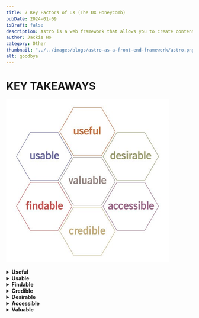 ```yaml
---
title: 7 Key Factors of UX (The UX Honeycomb)
pubDate: 2024-01-09
isDraft: false
description: Astro is a web framework that allows you to create content-rich web experiences.
author: Jackie Ho
category: Other
thumbnail: "../../images/blogs/astro-as-a-front-end-framework/astro.png"
alt: goodbye
---
```




# KEY TAKEAWAYS

![alt text](image.png)

<details>
<summary><strong>Useful</strong></summary>
<p>
Let’s say you have a piece of land and would like to construct a building. The first few decisions of the project include: Why are you constructing a building; is it to live in or for commercial purposes? Who might want to rent the building? Is the location favorable for potential buyers or renters? You consult appraisers and attorneys to help you with these decisions. Through these questions, you identify the business objectives and the user needs.
<ul>
<li>What types of products & services do you provide?</li>

</ul>
Insights gathered from these questions, he wanted his clients to know that by working with him, the possibilities are endless or infinite.  
</p>
</details>

<details>
<summary><strong>Usable</strong></summary>
<p>
The decisions taken on the Strategy plane influence the scope. In the case of the building, you consult a professional, who inspects the land to assess what is possible to construct on it — a detached house, an apartment building, an office space or maybe a shopping mall. The scope of the project defines what the value proposition, the product and the features that meet the business objectives and user needs are.
<ul>
<li>What types of products & services do you provide?</li>

</ul>
Insights gathered from these questions, he wanted his clients to know that by working with him, the possibilities are endless or infinite.  
</p>
</details>

<details>
<summary><strong>Findable</strong></summary>
<p>
Once the scope is decided, your architect creates some blueprints, showing the entrance and exits to different rooms, hallways, restrooms, elevators and staircases. This is the structure — how the user interacts with and navigates around the product’s features.
<ul>
<li>What types of products & services do you provide?</li>

</ul>
Insights gathered from these questions, he wanted his clients to know that by working with him, the possibilities are endless or infinite.  
</p>
</details>

<details>
<summary><strong>Credible</strong></summary>
<p>
The architect creates sketches or 3D models based on the blueprint and includes details of the interiors. The architect also enlists the help of a builder to create a full-scale sample of a portion of the building, complete with furniture and fittings, to give you a more realistic feel of the space. Here — on the Skeleton plane — the interface of the product becomes visible.
<ul>
<li>What types of products & services do you provide?</li>

</ul>
Insights gathered from these questions, he wanted his clients to know that by working with him, the possibilities are endless or infinite.  
</p>
</details>

<details>
<summary><strong>Desirable</strong></summary>
<p>
Finally, an interior designer helps you decide the color of the walls, the flooring, the furniture and accessories in individual rooms. The Surface plane is where the layer of presentation is put in place.
<ul>
<li>What types of products & services do you provide?</li>

</ul>
Insights gathered from these questions, he wanted his clients to know that by working with him, the possibilities are endless or infinite.  
</p>
</details>

<details>
<summary><strong>Accessible</strong></summary>
<p>
Finally, an interior designer helps you decide the color of the walls, the flooring, the furniture and accessories in individual rooms. The Surface plane is where the layer of presentation is put in place.
<ul>
<li>What types of products & services do you provide?</li>

</ul>
Insights gathered from these questions, he wanted his clients to know that by working with him, the possibilities are endless or infinite.  
</p>
</details>

<details>
<summary><strong>Valuable</strong></summary>
<p>
Finally, an interior designer helps you decide the color of the walls, the flooring, the furniture and accessories in individual rooms. The Surface plane is where the layer of presentation is put in place.
<ul>
<li>What types of products & services do you provide?</li>

</ul>
Insights gathered from these questions, he wanted his clients to know that by working with him, the possibilities are endless or infinite.  
</p>
</details>
